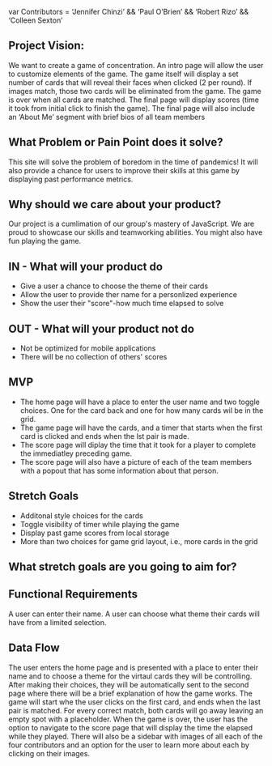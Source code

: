 var Contributors = ‘Jennifer Chinzi’ && ‘Paul O’Brien’ && ‘Robert Rizo’ && ‘Colleen Sexton’

## Project Vision:

We want to create a game of concentration. An intro page will allow the user to customize elements of the game. The game itself will display a set number of cards that will reveal their faces when clicked (2 per round). If images match, those two cards will be eliminated from the game. The game is over when all cards are matched. The final page will display scores (time it took from initial click to finish the game). The final page will also include an ‘About Me’ segment with brief bios of all team members

## What Problem or Pain Point does it solve?

This site will solve the problem of boredom in the time of pandemics! It will also provide a chance for users to improve their skills at this game by displaying past performance metrics.

## Why should we care about your product?

Our project is a cumlimation of our group's mastery of JavaScript. We are proud to showcase our skills and teamworking abilities. You might also have fun playing the game.

## IN - What will your product do
 - Give a user a chance to choose the theme of their cards
 - Allow the user to provide ther name for a personlized experience
 - Show the user their "score"-how much time elapsed to solve
 
 ## OUT - What will your product not do
 - Not be optimized for mobile applications
 - There will be no collection of others' scores
 
 ## MVP
 - The home page will have a place to enter the user name and two toggle choices. One for the card back and one for how many cards wil be in the grid.
 - The game page will have the cards, and a timer that starts when the first card is clicked and ends when the lst pair is made.
 - The score page will diplay the time that it took for a player to complete the immediatley preceding game. 
 - The score page will also have a picture of each of the team members with a popout that has some information about that person.
 
 ## Stretch Goals
 - Additonal style choices for the cards
 - Toggle visibility of timer while playing the game 
 - Display past game scores from local storage
 - More than two choices for game grid layout, i.e., more cards in the grid

## What stretch goals are you going to aim for?

## Functional Requirements

A user can enter their name.
A user can choose what theme their cards will have from a limited selection.

## Data Flow

The user enters the home page and is presented with a place to enter their name and to choose a theme for the virtaul cards they will be controlling.
After making their choices, they will be automatically sent to the second page where there will be a brief explanation of how the game works. The game will start whe the user clicks on the first card, and ends when the last pair is matched. For every correct match, both cards will go away leaving an empty spot with a placeholder.
When the game is over, the user has the option to navigate to the score page that will display the time the elapsed while they played. There will also be a sidebar with images of all each of the four contributors and an option for the user to learn more about each by clicking on their images. 
